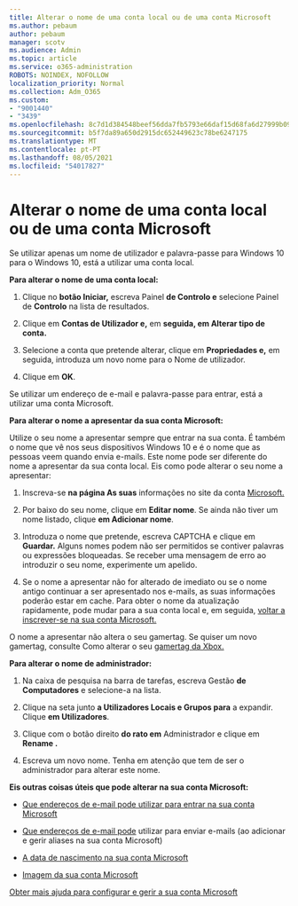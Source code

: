 ```yaml
---
title: Alterar o nome de uma conta local ou de uma conta Microsoft
ms.author: pebaum
author: pebaum
manager: scotv
ms.audience: Admin
ms.topic: article
ms.service: o365-administration
ROBOTS: NOINDEX, NOFOLLOW
localization_priority: Normal
ms.collection: Adm_O365
ms.custom:
- "9001440"
- "3439"
ms.openlocfilehash: 8c7d1d384548beef56dda7fb5793e66daf15d68fa6d27999b09a6321579dfff6
ms.sourcegitcommit: b5f7da89a650d2915dc652449623c78be6247175
ms.translationtype: MT
ms.contentlocale: pt-PT
ms.lasthandoff: 08/05/2021
ms.locfileid: "54017827"
---
```

# <a name="change-the-name-of-a-local-account-or-a-microsoft-account"></a>Alterar o nome de uma conta local ou de uma conta Microsoft

Se utilizar apenas um nome de utilizador e palavra-passe para Windows 10 para o Windows 10, está a utilizar uma conta local. 

**Para alterar o nome de uma conta local:**

1. Clique no **botão Iniciar,** escreva Painel **de Controlo e** selecione Painel de **Controlo** na lista de resultados.

2. Clique em **Contas de Utilizador e,** em **seguida, em Alterar tipo de conta.**

3. Selecione a conta que pretende alterar, clique em **Propriedades e,** em seguida, introduza um novo nome para o Nome de utilizador.

4. Clique em **OK**.

Se utilizar um endereço de e-mail e palavra-passe para entrar, está a utilizar uma conta Microsoft.

**Para alterar o nome a apresentar da sua conta Microsoft:**

Utilize o seu nome a apresentar sempre que entrar na sua conta. É também o nome que vê nos seus dispositivos Windows 10 e é o nome que as pessoas veem quando envia e-mails. Este nome pode ser diferente do nome a apresentar da sua conta local. Eis como pode alterar o seu nome a apresentar:

1. Inscreva-se **na página As suas** informações no site da conta [Microsoft.](https://account.microsoft.com/)

2. Por baixo do seu nome, clique em **Editar nome**. Se ainda não tiver um nome listado, clique **em Adicionar nome**. 

3. Introduza o nome que pretende, escreva CAPTCHA e clique em **Guardar.** Alguns nomes podem não ser permitidos se contiver palavras ou expressões bloqueadas. Se receber uma mensagem de erro ao introduzir o seu nome, experimente um apelido.

4. Se o nome a apresentar não for alterado de imediato ou se o nome antigo continuar a ser apresentado nos e-mails, as suas informações poderão estar em cache. Para obter o nome da atualização rapidamente, pode mudar para a sua conta local e, em seguida, [voltar a inscrever-se na sua conta Microsoft.](https://account.microsoft.com/)

O nome a apresentar não altera o seu gamertag. Se quiser um novo gamertag, consulte Como alterar o seu [gamertag da Xbox.](https://support.xbox.com/id-ID/account-management/change-xbox-live-gamertag)

**Para alterar o nome de administrador:**

1. Na caixa de pesquisa na barra de tarefas, escreva Gestão **de Computadores** e selecione-a na lista.

2. Clique na seta junto **a Utilizadores Locais e Grupos para** a expandir. Clique **em Utilizadores**.

3. Clique com o botão direito **do rato em** Administrador e clique em **Rename .**

4. Escreva um novo nome. Tenha em atenção que tem de ser o administrador para alterar este nome.

**Eis outras coisas úteis que pode alterar na sua conta Microsoft:**

- [Que endereços de e-mail pode utilizar para entrar na sua conta Microsoft](https://support.microsoft.com/help/4026162)

- [Que endereços de e-mail pode](https://support.microsoft.com/help/12407) utilizar para enviar e-mails (ao adicionar e gerir aliases na sua conta Microsoft)

- [A data de nascimento na sua conta Microsoft](https://support.microsoft.com/help/12411)

- [Imagem da sua conta Microsoft](https://support.microsoft.com/help/4026790)

[Obter mais ajuda para configurar e gerir a sua conta Microsoft](https://support.microsoft.com/hub/4294457/microsoft-account-help#manage-account)